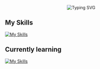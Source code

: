 <!-- Header -->
<!-- Header -->
<div align="center">
  <img src="https://readme-typing-svg.herokuapp.com?font=Fira+Code&size=30&duration=4000&pause=2000&color=29f175&center=true&vCenter=true&width=550&lines=Welcome+to+My+GitHub!😃;QA,+Front-end,+Back-end,+and+more!" alt="Typing SVG" />
</div>

## My Skills
[![My Skills](https://skillicons.dev/icons?i=js,ts,html,css,react,vite,arduino,fastapi,git,nodejs,postgres,py&perline=4)](https://skillicons.dev)

## Currently learning
[![My Skills](https://skillicons.dev/icons?i=ts,vite,arduino,fastapi,nodejs,postgres&perline=4)](https://skillicons.dev)

<!--
**bgj0127/bgj0127** is a ✨ _special_ ✨ repository because its `README.md` (this file) appears on your GitHub profile.

Here are some ideas to get you started:

- 🔭 I’m currently working on ...
- 🌱 I’m currently learning ...
- 👯 I’m looking to collaborate on ...
- 🤔 I’m looking for help with ...
- 💬 Ask me about ...
- 📫 How to reach me: ...
- 😄 Pronouns: ...
- ⚡ Fun fact: ...
-->


